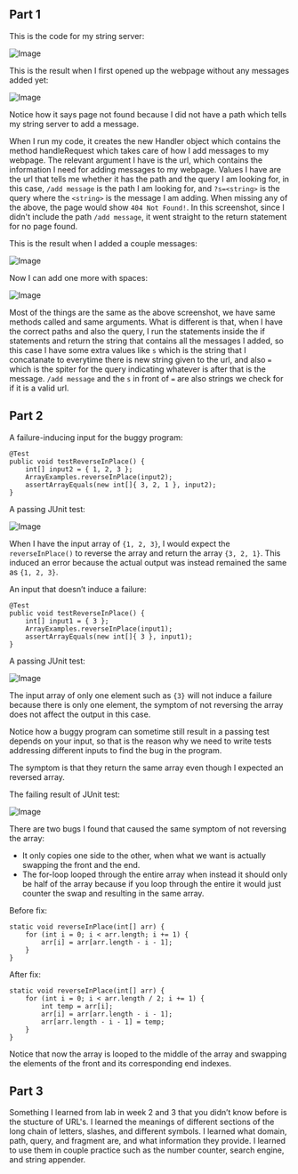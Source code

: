 Part 1
---
This is the code for my string server:

![Image](string-server-code.png)

This is the result when I first opened up the webpage without any messages added yet:

![Image](string-server-ss1.png)

Notice how it says page not found because I did not have a path which tells my string server to add a message.

When I run my code, it creates the new Handler object which contains the method handleRequest which takes care of how I add messages to my webpage. The relevant argument I have is the url, which contains the information I need for adding messages to my webpage. Values I have are the url that tells me whether it has the path and the query I am looking for, in this case, `/add message` is the path I am looking for, and `?s=<string>` is the query where the `<string>` is the message I am adding. When missing any of the above, the page would show `404 Not Found!`. In this screenshot, since I didn't include the path `/add message`, it went straight to the return statement for no page found.

This is the result when I added a couple messages:

![Image](string-server-ss3.png)

Now I can add one more with spaces:

![Image](string-server-ss2.png)

Most of the things are the same as the above screenshot, we have same methods called and same arguments. What is different is that, when I have the correct paths and also the query, I run the statements inside the if statements and return the string that contains all the messages I added, so this case I have some extra values like `s` which is the string that I concatanate to everytime there is new string given to the url, and also `=` which is the spiter for the query indicating whatever is after that is the message. `/add message` and the `s` in front of `=` are also strings we check for if it is a valid url.

Part 2
---
A failure-inducing input for the buggy program:

```
@Test
public void testReverseInPlace() {
    int[] input2 = { 1, 2, 3 };
    ArrayExamples.reverseInPlace(input2);
    assertArrayEquals(new int[]{ 3, 2, 1 }, input2);
}
```

A passing JUnit test: 

![Image](bad-input.png)

When I have the input array of `{1, 2, 3}`, I would expect the `reverseInPlace()` to reverse the array and return the array `{3, 2, 1}`. This induced an error because the actual output was instead remained the same as `{1, 2, 3}`.

An input that doesn’t induce a failure:

```
@Test
public void testReverseInPlace() {
    int[] input1 = { 3 };
    ArrayExamples.reverseInPlace(input1);
    assertArrayEquals(new int[]{ 3 }, input1);
}
```

A passing JUnit test: 

![Image](good-input.png)

The input array of only one element such as `{3}` will not induce a failure because there is only one element, the symptom of not reversing the array does not affect the output in this case.

Notice how a buggy program can sometime still result in a passing test depends on your input, so that is the reason why we need to write tests addressing different inputs to find the bug in the program.

The symptom is that they return the same array even though I expected an reversed array.

The failing result of JUnit test:

![Image](lab3-symptom.png)

There are two bugs I found that caused the same symptom of not reversing the array:
- It only copies one side to the other, when what we want is actually swapping the front and the end.
- The for-loop looped through the entire array when instead it should only be half of the array because if you loop through the entire it would just counter the swap and resulting in the same array.

Before fix:

```
static void reverseInPlace(int[] arr) {
    for (int i = 0; i < arr.length; i += 1) {
        arr[i] = arr[arr.length - i - 1];
    }
}
```

After fix:

```
static void reverseInPlace(int[] arr) {
    for (int i = 0; i < arr.length / 2; i += 1) {
        int temp = arr[i];
        arr[i] = arr[arr.length - i - 1];
        arr[arr.length - i - 1] = temp;
    }
}
```

Notice that now the array is looped to the middle of the array and swapping the elements of the front and its corresponding end indexes.

Part 3
---
Something I learned from lab in week 2 and 3 that you didn’t know before is the stucture of URL's. I learned the meanings of different sections of the long chain of letters, slashes, and different symbols. I learned what domain, path, query, and fragment are, and what information they provide. I learned to use them in couple practice such as the number counter, search engine, and string appender.
